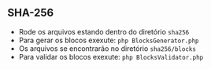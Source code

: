 ## SHA-256

- Rode os arquivos estando dentro do diretório `sha256`
- Para gerar os blocos exexute: `php BlocksGenerator.php`
- Os arquivos se encontrarão no diretório `sha256/blocks`
- Para validar os blocos exexute: `php BlocksValidator.php`
